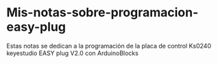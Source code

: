 # Mis-notas-sobre-programacion-easy-plug
Estas notas se dedican a la programación de la placa de control Ks0240 keyestudio EASY plug V2.0 con ArduinoBlocks

